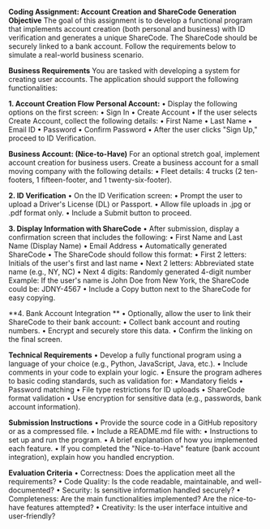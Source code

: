 **Coding Assignment: Account Creation and ShareCode Generation**
**Objective**
The goal of this assignment is to develop a functional program that implements account creation (both personal and business) with ID verification and generates a unique ShareCode. The ShareCode should be securely linked to a bank account. Follow the requirements below to simulate a real-world business scenario.

**Business Requirements**
You are tasked with developing a system for creating user accounts. The application should support the following functionalities:

**1. Account Creation Flow**
**Personal Account:**
	•	Display the following options on the first screen:
	•	Sign In
	•	Create Account
	•	If the user selects Create Account, collect the following details:
	•	First Name
	•	Last Name
	•	Email ID
	•	Password
	•	Confirm Password
	•	After the user clicks "Sign Up," proceed to ID Verification.

**Business Account: (Nice-to-Have)**
For an optional stretch goal, implement account creation for business users. Create a business account for a small moving company with the following details:
	•	Fleet details: 4 trucks (2 ten-footers, 1 fifteen-footer, and 1 twenty-six-footer).

**2. ID Verification**
	•	On the ID Verification screen:
	•	Prompt the user to upload a Driver's License (DL) or Passport.
	•	Allow file uploads in .jpg or .pdf format only.
	•	Include a Submit button to proceed.

**3. Display Information with ShareCode**
	•	After submission, display a confirmation screen that includes the following:
	•	First Name and Last Name (Display Name)
	•	Email Address
	•	Automatically generated ShareCode
	•	The ShareCode should follow this format:
	•	First 2 letters: Initials of the user's first and last name
	•	Next 2 letters: Abbreviated state name (e.g., NY, NC)
	•	Next 4 digits: Randomly generated 4-digit number
Example: If the user's name is John Doe from New York, the ShareCode could be: JDNY-4567
	•	Include a Copy button next to the ShareCode for easy copying.

**4. Bank Account Integration **
	•	Optionally, allow the user to link their ShareCode to their bank account:
	•	Collect bank account and routing numbers.
	•	Encrypt and securely store this data.
	•	Confirm the linking on the final screen.

**Technical Requirements**
	•	Develop a fully functional program using a language of your choice (e.g., Python, JavaScript, Java, etc.).
	•	Include comments in your code to explain your logic.
	•	Ensure the program adheres to basic coding standards, such as validation for:
	•	Mandatory fields
	•	Password matching
	•	File type restrictions for ID uploads
	•	ShareCode format validation
	•	Use encryption for sensitive data (e.g., passwords, bank account information).

**Submission Instructions**
	•	Provide the source code in a GitHub repository or as a compressed file.
	•	Include a README.md file with:
	•	Instructions to set up and run the program.
	•	A brief explanation of how you implemented each feature.
	•	If you completed the "Nice-to-Have" feature (bank account integration), explain how you handled encryption.

**Evaluation Criteria**
	•	Correctness: Does the application meet all the requirements?
	•	Code Quality: Is the code readable, maintainable, and well-documented?
	•	Security: Is sensitive information handled securely?
	•	Completeness: Are the main functionalities implemented? Are the nice-to-have features attempted?
	•	Creativity: Is the user interface intuitive and user-friendly?

